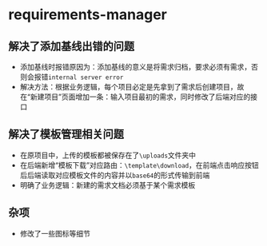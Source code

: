 # requirements-manager
## 解决了添加基线出错的问题
* 添加基线时报错原因为：添加基线的意义是将需求归档，要求必须有需求，否则会报错`internal server error`
* 解决方法：根据业务逻辑，每个项目必定是先拿到了需求后创建项目，故在“新建项目”页面增加一条：输入项目最初的需求，同时修改了后端对应的接口

## 解决了模板管理相关问题
* 在原项目中，上传的模板都被保存在了`\uploads`文件夹中
* 在后端新增“模板下载”对应路由：`\template\download`，在前端点击响应按钮后后端读取对应模板文件的内容并以`base64`的形式传输到前端
* 明确了业务逻辑：新建的需求文档必须基于某个需求模板

## 杂项
* 修改了一些图标等细节
